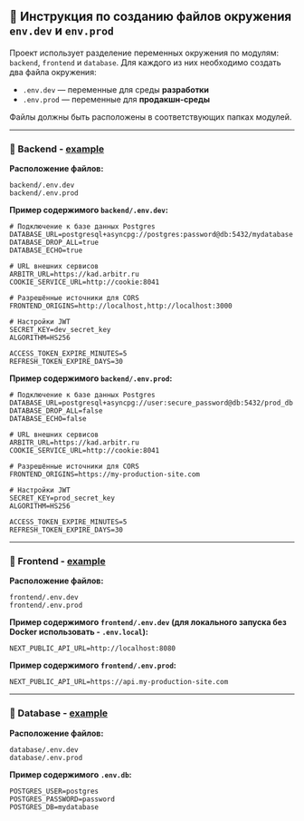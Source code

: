 ## 📁 Инструкция по созданию файлов окружения `env.dev` и `env.prod`

Проект использует разделение переменных окружения по модулям: `backend`, `frontend` и `database`. Для каждого из них необходимо создать два файла окружения:

* `.env.dev` — переменные для среды **разработки**
* `.env.prod` — переменные для **продакшн-среды**

Файлы должны быть расположены в соответствующих папках модулей.

---

### 📂 Backend - [example](../backend/.env.example)

**Расположение файлов:**

```
backend/.env.dev  
backend/.env.prod
```

**Пример содержимого `backend/.env.dev`:**

```dotenv
# Подключение к базе данных Postgres
DATABASE_URL=postgresql+asyncpg://postgres:password@db:5432/mydatabase
DATABASE_DROP_ALL=true
DATABASE_ECHO=true

# URL внешних сервисов
ARBITR_URL=https://kad.arbitr.ru  
COOKIE_SERVICE_URL=http://cookie:8041

# Разрешённые источники для CORS
FRONTEND_ORIGINS=http://localhost,http://localhost:3000

# Настройки JWT
SECRET_KEY=dev_secret_key
ALGORITHM=HS256

ACCESS_TOKEN_EXPIRE_MINUTES=5
REFRESH_TOKEN_EXPIRE_DAYS=30
```

**Пример содержимого `backend/.env.prod`:**

```dotenv
# Подключение к базе данных Postgres
DATABASE_URL=postgresql+asyncpg://user:secure_password@db:5432/prod_db
DATABASE_DROP_ALL=false
DATABASE_ECHO=false

# URL внешних сервисов
ARBITR_URL=https://kad.arbitr.ru
COOKIE_SERVICE_URL=http://cookie:8041

# Разрешённые источники для CORS
FRONTEND_ORIGINS=https://my-production-site.com

# Настройки JWT
SECRET_KEY=prod_secret_key
ALGORITHM=HS256

ACCESS_TOKEN_EXPIRE_MINUTES=5
REFRESH_TOKEN_EXPIRE_DAYS=30
```

---

### 📂 Frontend - [example](../frontend/.env.example)

**Расположение файлов:**

```
frontend/.env.dev  
frontend/.env.prod
```

**Пример содержимого `frontend/.env.dev` (для локального запуска без Docker использовать - `.env.local`):**

```dotenv
NEXT_PUBLIC_API_URL=http://localhost:8080
```

**Пример содержимого `frontend/.env.prod`:**

```dotenv
NEXT_PUBLIC_API_URL=https://api.my-production-site.com
```

---

### 📂 Database - [example](../.env.db.example)

**Расположение файлов:**

```
database/.env.dev  
database/.env.prod
```

**Пример содержимого `.env.db`:**

```dotenv
POSTGRES_USER=postgres
POSTGRES_PASSWORD=password
POSTGRES_DB=mydatabase
```
